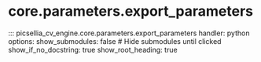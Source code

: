 # core.parameters.export_parameters

::: picsellia_cv_engine.core.parameters.export_parameters
    handler: python
    options:
        show_submodules: false  # Hide submodules until clicked
        show_if_no_docstring: true
        show_root_heading: true
